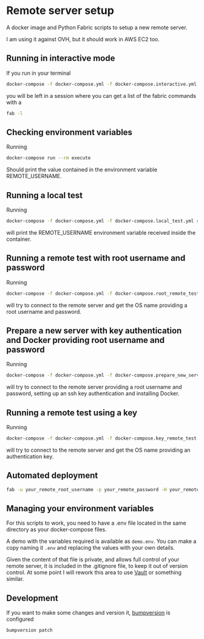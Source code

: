 # Remote server setup

A docker image and Python Fabric scripts to setup a new remote server.

I am using it against OVH, but it should work in AWS EC2 too.

## Running in interactive mode

If you run in your terminal
```bash
docker-compose -f docker-compose.yml -f docker-compose.interactive.yml run --rm execute
```
you will be left in a session where you can get a list of the fabric commands with a
```bash
fab -l
```

## Checking environment variables

Running
```bash
docker-compose run --rm execute
```
Should print the value contained in the environment variable REMOTE_USERNAME.

## Running a local test

Running
```bash
docker-compose -f docker-compose.yml -f docker-compose.local_test.yml run --rm execute
```
will print the REMOTE_USERNAME environment variable received inside the container.

## Running a remote test with root username and password

Running
```bash
docker-compose -f docker-compose.yml -f docker-compose.root_remote_test.yml run --rm execute
```
will try to connect to the remote server and get the OS name providing a root username and password.

## Prepare a new server with key authentication and Docker providing root username and password

Running
```bash
docker-compose -f docker-compose.yml -f docker-compose.prepare_new_server.yml run --rm execute
```
will try to connect to the remote server providing a root username and password, setting up an ssh key authentication and installing Docker.

## Running a remote test using a key

Running
```bash
docker-compose -f docker-compose.yml -f docker-compose.key_remote_test.yml run --rm execute
```
will try to connect to the remote server and get the OS name providing an authentication key.

## Automated deployment

```bash
fab -u your_remote_root_username -p your_remote_password -H your_remote_host_address prepare_new_server
```

## Managing your environment variables

For this scripts to work, you need to have a .env file located in the same directory as your docker-compose files.

A demo with the variables required is available as ```demo.env```. You can make a copy naming it ```.env``` and replacing the values with your own details.

Given the content of that file is private, and allows full control of your remote server, it is included in the .gitignore file, to keep it out of version control. At some point I will rework this area to use [Vault](https://www.vaultproject.io/) or something similar.

## Development

If you want to make some changes and version it, [bumpversion](https://pypi.python.org/pypi/bumpversion) is configured

```bash
bumpversion patch
```
